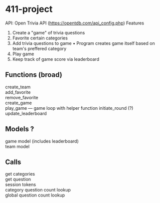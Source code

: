 # 411-project

API: Open Trivia API (https://opentdb.com/api_config.php)
Features
1. Create a "game" of trivia questions
2. Favorite certain categories
3. Add trivia questions to game
   •  Program creates game itself based on team's preffered category
4. Play game
5. Keep track of game score via leaderboard

## Functions (broad)
create_team  
add_favorite  
remove_favorite  
create_game  
play_game — game loop with helper function initiate_round (?)  
update_leaderboard  

## Models ?  
game model (includes leaderboard)  
team model  

## Calls 
get categories  
get question  
session tokens  
category question count lookup  
global question count lookup
